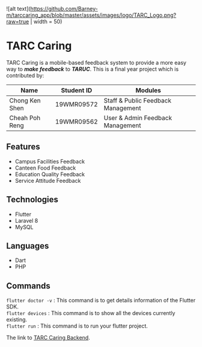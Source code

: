 ![alt text](https://github.com/Barney-m/tarccaring_app/blob/master/assets/images/logo/TARC_Logo.png?raw=true | width = 50)
# **TARC Caring** 

TARC Caring is a mobile-based feedback system to provide a more easy way to **_make feedback_** to **_TARUC_**. This is a final year project which is contributed by:

|Name|Student ID|Modules|
|----|----------|-------|
|Chong Ken Shen|19WMR09572|Staff & Public Feedback Management|
|Cheah Poh Reng|19WMR09562|User & Admin Feedback Management|

## Features

  - Campus Facilities Feedback
  - Canteen Food Feedback
  - Education Quality Feedback
  - Service Attitude Feedback
 
## Technologies
   - Flutter
   - Laravel 8
   - MySQL

## Languages
   - Dart
   - PHP

## Commands
```flutter doctor -v``` : This command is to get details information of the Flutter SDK.\
```flutter devices``` : This command is to show all the devices currently existing.\
```flutter run``` : This command is to run your flutter project.


The link to [TARC Caring Backend](https://github.com/Barney-m/tarc_caring_backend).
